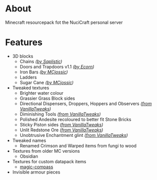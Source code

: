 # About

Minecraft resourcepack fot the NuciCraft personal server

# Features

 - 3D blocks
   - Chains _([by Saplistic](https://planetminecraft.com/texture-pack/3d-chains))_
   - Doors and Trapdoors v1.1 _([by Ecorn](https://planetminecraft.com/texture-pack/3d-doors-amp-trapdoors))_
   - Iron Bars _([by MCjossic](https://curseforge.com/minecraft/texture-packs/three-dimensional-iron-bars))_
   - Ladders
   - Sugar Cane _([by MCjossic](https://curseforge.com/minecraft/texture-packs/three-dimensional-sugar-cane))_
 - Tweaked textures
   - Brighter water colour
   - Grassier Grass Block sides
   - Directional Dispensers, Droppers, Hoppers and Observers _([from VanillaTweaks](https://vanillatweaks.net/picker/resource-packs/))_
   - Diminishing Tools _([from VanillaTweaks](https://vanillatweaks.net/picker/resource-packs/))_
   - Polished Andesite recoloured to better fit Stone Bricks
   - Sticky Piston sides _([from VanillaTweaks](https://vanillatweaks.net/picker/resource-packs/))_
   - Unlit Redstone Ore _([from VanillaTweaks](https://vanillatweaks.net/picker/resource-packs/))_
   - Unobtrusive Enchantment glint _([from VanillaTweaks](https://vanillatweaks.net/picker/resource-packs/))_
 - Tweaked names
   - Renamed Crimson and Warped items from fungi to wood
 - Textures from older MC versions
   - Obsidian
 - Textures for custom datapack items
   - [magic-compass](https://github.com/hmlendea/mc-datapack-magic_compass)
 - Invisible armour pieces
